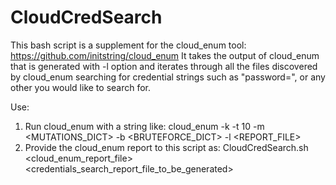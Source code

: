# CloudCredSearch

This bash script is a supplement for the cloud_enum tool: https://github.com/initstring/cloud_enum
It takes the output of cloud_enum that is generated with -l option and iterates through all the files discovered by cloud_enum searching for credential strings such as "password=", or any other you would like to search for.

Use:
1) Run cloud_enum with a string like: cloud_enum -k <KEYWORD> -t 10 -m <MUTATIONS_DICT> -b <BRUTEFORCE_DICT> -l <REPORT_FILE>
2) Provide the cloud_enum report to this script as: CloudCredSearch.sh <cloud_enum_report_file> <credentials_search_report_file_to_be_generated>
